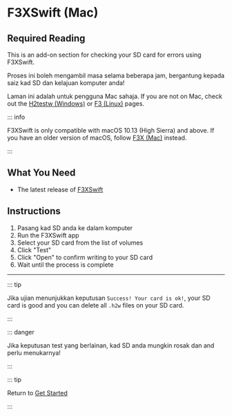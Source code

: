 # F3XSwift (Mac)

## Required Reading

This is an add-on section for checking your SD card for errors using F3XSwift.

Proses ini boleh mengambil masa selama beberapa jam, bergantung kepada saiz kad SD dan kelajuan komputer anda!

Laman ini adalah untuk pengguna Mac sahaja. If you are not on Mac, check out the [H2testw (Windows)](h2testw-\(windows\)) or [F3 (Linux)](f3-\(linux\)) pages.

::: info

F3XSwift is only compatible with macOS 10.13 (High Sierra) and above. If you have an older version of macOS, follow [F3X (Mac)](f3x-\(mac\)) instead.

:::

## What You Need

- The latest release of [F3XSwift](https://github.com/vrunkel/F3XSwift/releases/latest)

## Instructions

1. Pasang kad SD anda ke dalam komputer
2. Run the F3XSwift app
3. Select your SD card from the list of volumes
4. Click "Test"
5. Click "Open" to confirm writing to your SD card
6. Wait until the process is complete

___

::: tip

Jika ujian menunjukkan keputusan `Success! Your card is ok!`, your SD card is good and you can delete all `.h2w` files on your SD card.

:::

::: danger

Jika keputusan test yang berlainan, kad SD anda mungkin rosak dan and perlu menukarnya!

:::

::: tip

Return to [Get Started](get-started)

:::
